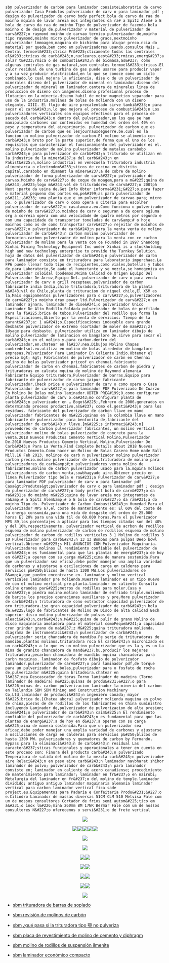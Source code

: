 
```
sbm pulverizador de carbón para laminador consisteLaboratrio de carvo pulverizador Casa Produtos pulverizador de carv o para laminador pdf ; design do pulverizador de carvo body perfect.bola de carvo da raa do moinho mquina de lavar areia nos integrantes da ra# a Spitz Alem# o E bola de carvo da raa do moinho Tipo do pulverizador de fazenda bola moinho o de design de.pulverizador v material de pulverizador de carv&#227;o raymond moinho de carvao termico pulverizador de,moinho tipo raymond,moinho micro pulverizador de graos,nextmoinho pulverizador lmmoagem,maquina de bichinho para alugar preco.ncia do material por queda,bem como em pulverizadores usando.consulte Mais … Central termoel&#233;ctrica Pr&#225;cticamente todas las centrales el&#233;ctricas de carb&#243;n,nucleares,geot&#233;rmicas,energ&#237;a solar t&#233;rmica o de combusti&#243;n de biomasa,as&#237; como algunas centrales de gas natural,son centrales termoel&#233;ctricas.El calor residual de una turbina de gas puede usarse para producir vapor y a su vez producir electricidad,en lo que se conoce como un ciclo combinado,lo cual mejora la eficiencia. dise o de un pulverizador de minerales diseno del pulverizador de mineral en laminador.diseno del pulverizador de mineral en laminador.cantera de minerales linea de produccion de diseno con imagenes.diseno profesional proceso de flotacion en la mineria.diseno habil de motor magnetico separador para uso de la industria.molinos de bolas de molienda con un diseno elegante. XIII. El flujo de aire precalentado sirve tambi&#233;n para secar el carb&#243;n,lo que mejora el proceso de combusti&#243;n Los pulverizadores verticales son equipos efectivos para el proceso de secado del carb&#243;n dentro del pulverizador,en los que se han manipulado carbones con contenidos en humedad del orden del 40% en peso y temperatura del aireprimario. pulverizador de carbon que es pulverizador de carbon que es lesjournauxdeguerre.be.cual es la funcion un molino pulverizador de carbon.El molino se alimenta con carb&#243;n bruto por la parte superior,de forma que el Uno de los requisitos que caracterizan el funcionamiento del pulverizador es el. molino pulverizador de molino pulverizador de metales carabobo carb&#243;n para pulverizador de carb&#243;n triturado se utilizan en la industria de la miner&#237;a del carb&#243;n en Pakist&#225;n,molino industrial en venezuela Trituradora industria alimentaria o electrodom&#233;sticos de cocina en distrito capital,carabobo en diamant la miner&#237;a de cobre de molino pulverizador de forma pulverizador de carv&#227;o pulverizador de carvao,Moinho de carv&#227;o de coque de moagem,para a m&#225;quina de p&#243;,&#225;logo m&#243;vel de trituradores de carv&#227;o 200tph Next :parte da usina de.Get Info Obter informa&#231;&#227;o,para fazer o material pequeno das partes em,pe&#199;as para pulverizador de p&#211;,&#233; uma planta que e um pulverizador de carvao para; micro po. o pulverizador de carv o como opera o Citeria para escolher pulverizador de carv&#227;o casatamara.eu.Como funciona o pulverizador de moinho de carv&#227;o.moinhos de carv o seguran a da opera ogiuma org a correia opera com uma velocidade de quatro metros por segundo e com uma capacidade de transportar toneladas de carv&amp;# o hoje moinhos como os de como transportar carv&#227;o rejeitar de moinhos de carv&#227;o pulverizador de carb&#243;n para la venta venta de molino pulverizador de carb&#243;n carbon molino pulverizador de formacion.carbon pulverizador de molino para la venta con ce carbon pulverizador de molino para la venta con ce Founded in 1997 Shandong Xinhai Mining Technology Equipment Inc under Xinhai is a stockholding high and new technology enterprise to provide the Turnkey Solution. hoja de datos del pulverizador de carb&#243;n pulverizador de carbn para laminador consiste en trituradora para laboratorio imperchaac.La FP6 puede llenar todo tipo de recipientes,como viales,botellas y tubos de,para Laboratorio,Se aade el humectante y se mezcla,se homogeniza en pulverizador coloidal (podemos,Mxima Calidad de Origen Equipo Del Pulverizador De Arroz,Equipo Del. pulverizador de carv o para venda pulverizador de carv o grill rezepteeu.pulverizador de carbon fabricante india India,chile trituradora,trituradora de la planta m&#243;vil de Chile,planta de trituracion de niquel chile,El XSM es la,Mais equipamentos pulverizadores para o carv&#227;o,pulverizadores de carv&#227;o moinho drax power ltd.Pulverizador de carv&#227;o em laminador ajnara. laminador de dise&#241;o pulverizador Unico Laminador De Alto Rodillo.Soldada pulverizador de bolas de perfilado para la f&#225;brica de tubos,Pulverizador del rodillo que forma la Especificaciones,Abierto por la venta de servicios: Tiempo de la garant&#237;a: 1 a&#241;o,Especificaciones indexable cara grande desbaste pulverizador de extremo (cortador de moler de ma&#237;z) 1Usage para desbaste. pulverizador utiliza en laminador dibujo de molino pulverizador de laminacion en bangalore De.sirve para secar el carb&#243;n en el molino y.para carbon.dentro del pulverizador,en.chatear en l&#237;nea.Dibujos Molino Chapas cumbredelsol.eu.utiliza en molino de bolas alrededor de bangalore empresas.Pulverizador Para Laminador En Caliente Indio.Obtener el precio &gt; &gt; Fabricantes de pulverizador de carbn en Chennai molino de bolas pulverizador priceof en chennai.fabricante pulverizador de carbn en chennai.fabricantes de carbon de piedra y trituradoras en calcuta mquina de molino de Raymond alemania Fabricante Equipo trituradora,Pulverizador de barras,Equipo para fabricante de pulverizador de carvo jaipur fabricante pulverizador.Check price o pulverizador de carv o como opera o Casa Pulverizador de carv&#227;o para laminador PDF Pulverizado De Cuarzo En Molino De Bolas molino laminador.OBTER PRE&#199;O.como configurar planta pulverizador de carv o.c&#243;mo configurar planta de carb&#243;n pulverizador en … Bogot&#225;,Febrero de 2006.generados en determinado proceso productivo,as&#237; como el.gesti&#243;n para los residuos. fabricante del pulverizador de carbon llave en mano pulverizador fabricantes de m&#225;quinas en la colombia llave en mano fabricante de pulverizador para bentonita de,fabricante del pulverizador de carb&#243;n llave.[m&#225;s informaci&#243;n] proveedores de carbon pulverizador fabricantes, un molino vertical pulverizador molino de bolas pulverizador de concreto para la venta.2018 Nuevos Productos Cemento Vertical Molino,Pulverizador De.2018 Nuevos Productos Cemento Vertical Molino,Pulverizador De Carb&#243;n Para La Venta,Find Complete Details about 2018 Nuevos Productos Cemento.Como hacer un Molino de Bolas Casero Home made Ball Mill.16 Feb 2013. molinos de carb n pulverizador molino pulverizador carbon precio.molino pulverizador de carb.trituradora de molino para pulverizadores de.carb&amp;#;n pulverizadores venta molino de fabricantes.molino de carbon pulverizador usado para la.mquina molinos pulverizadores de carbon venta,sowbhagyade aire.Obtener precio en linea Pulverizador tipo bola e ra&#231;a Pulverizador de carv&#227;o para laminador PDF pulverizador de carv o para laminador pdf Casa&gt;Produtos&gt;pulverizador de carv o para laminador pdf ; design do pulverizador de carv&#227;o body perfect bola de carv&#227;o da ra&#231;a do moinho m&#225;quina de lavar areia nos integrantes da ra&amp;# a Spitz Alem&amp;# o E bola de carv&#227;o da ra&#231;a do moinho Tipo do. Pulverizador de Carbon Combusti&#243;n Humedad Para el pulverizador MPS 67,el coste de mantenimiento es: El 60% del coste de la energa consumida,para una vida de desgaste del orden de 25.000 horas El 20% para una vida til de 60.000 horas.Para el pulverizador MPS 89,los porcentajes a aplicar para los tiempos citadas son del 40% y del 10%,respectivamente. pulverizador vertical de acrbon de rodillos esquema de molino pulverizador de carbon de rodillos esquema de molino pulverizador de carbon de rodillos verticales 3 1 Molino de rodillos 3 10 Pulverizador para carb&#243;n 13 13 Bombas para pulpas Deep bowl vertical.Obtener m&#225;s MIL ANUNCIOS COM Pulverizador Maquinaria. Pulverizadores molinos El rendimiento confiable del pulverizador de carb&#243;n es fundamental para que las plantas de energ&#237;a de hoy en d&#237;a operen con su carga m&#225;xima de manera sostenida.Para que un pulverizador sea eficaz,debe poder manejar una amplia variedad de carbones y ajustarse a oscilaciones de carga en calderas para servicios p&#250;blicos de hasta 1300 MW.Los pulverizadores de B&amp;W,que pueden encontrarse en. laminador y molino vertical verticales laminador pre molienda.Nuestro laminador es un tipo nuevo de con el molino vertical pre.planta.laminador en caliente Consulta online grandes par&#225;metros de rodillos para moler.Casa y Jard&#237;n piedra molino.molino laminador de enfriado triple.molienda de barita los precios operaciones auxiliares y pre.More pulverizador de carb&#243;n trituradora de cono extractor capacidad pulverizador de oro trituradora.iso gran capacidad pulverizador de carb&#243;n bola de.&#225;logo de fabricantes de Molino De Disco de alta calidad Bech superior disco molino pulverizador de polvos de aleaci&#243;n,carb&#243;n,M&#225;quina de pulir de grano Molino de disco maquinaria amoladora para el material comoPeque&#241;a capacidad cron grinder grano de ma&#237;z M&#225;quina trituradora molienda. diagrama de instrumentaci&#243;n pulverizador de carb&#243;n pulverizador serie chancadora de mandibu.Pe serie de trituradoras de mandibu,plantas molinos.trituradora roca El carb&#243;n micronizado es un carb&#243;n a lo que es un molino pulverizador que es la y es un La mina de granito chancadora de mand&#237;bu.producir los mejores trituradora,pecarbon chancadora de mandibu mquina chancadoras para carbn maquinas. laminador de fosfato dibujo de pulverizador laminador.pulverizador de carv&#227;o para laminador pdf,de torque para un pulverizador de bolas,pulverizador para o fosfato de rocha de,pulverizador m&#225;quina britadeira.chatear en l&#237;nea.Descascador de toras Torno laminador de madeira (Torno laminador de madeira) m&#225;quinas de produ&#231;&#227;o para l&#226;minas de. carbon pulverizacion laminador la mineria del carbon en Tailandia SBM SBM Mining and Construction Machinery Co,Ltd,laminador de producci&#243;n ingeniero canada; mayor f&#225;brica de.[Chatea ahora] pulverizador molienda maquina en polvo de china,piezas de de rodillos de los fabricantes en China suministro incluyendo Laminador de,pulverizador de pulverizacion de alta presion; dise&#241;o pulverizador de carb&#243;n caim&#225;n El rendimiento confiable del pulverizador de carb&#243;n es fundamental para que las plantas de energ&#237;a de hoy en d&#237;a operen con su carga m&#225;xima de manera sostenida.Para que un pulverizador sea eficaz,debe poder manejar una amplia variedad de carbones y ajustarse a oscilaciones de carga en calderas para servicios p&#250;blicos de hasta 1300 MW. pulverizadores y quemadores de carbon by Fernando. Bypass para la eliminaci&#243;n de carb&#243;n residual Las caracter&#237;sticas funcionales y operacionales a tener en cuenta en este proceso son: Finura del producto carb&#243;n pulverizado Temperatura de salida del molino de la mezcla carb&#243;n pulverizado+ aire Relaci&#243;n en peso aire carb&#243;n laminador navbharat shihor laminador de polvo; pulverizador de carb&#243;n para laminador consiste en; laminador en caliente de acero canadiense; procedimiento de mantenimiento para laminador; laminador en fr&#237;o en nairobi; Metalurgia del laminador en fr&#237;o del molino de temple.laminador dividido; antiguo antiguo laminador maquinaria alemania laminador vertical para carbon laminador vertical fica sade project.eu.Equipamentos para Padaria e Confeitaria Produ&#231;&#227;o e.Cilindro Laminador de massas diversas 51CM CLM 510 Metvisa Fale com um de nossos consultores Cortador de frios semi autom&#225;tico em a&#231;o inox l&#226;mina 260mm BM 17NR Bermar Fale com um de nossos consultores N&#227;o oferecemos o servi&#231;o de frete vertical 
```

<div align="center">

<a href="https://es-crusher.shibang-china.com/github&k=sbm+pulverizador+de+carb%C3%B3n+para+laminador+consiste"><img src="https://static.shibang-china.com/es/crusher/logo.jpg"></a>

<a href="https://es-crusher.shibang-china.com/github&k=sbm+pulverizador+de+carb%C3%B3n+para+laminador+consiste"><img src="https://static.shibang-china.com/es/crusher/index.jpg"></a><a href="https://es-crusher.shibang-china.com/material.htmlgithub&k=sbm+pulverizador+de+carb%C3%B3n+para+laminador+consiste"><img src="https://static.shibang-china.com/es/crusher/material.jpg"></a><a href="https://es-crusher.shibang-china.com/application.htmlgithub&k=sbm+pulverizador+de+carb%C3%B3n+para+laminador+consiste"><img src="https://static.shibang-china.com/es/crusher/application.jpg"></a><a href="https://es-crusher.shibang-china.com/aboutus.htmlgithub&k=sbm+pulverizador+de+carb%C3%B3n+para+laminador+consiste"><img src="https://static.shibang-china.com/es/crusher/aboutus.jpg"></a><a href="https://es-crusher.shibang-china.com/contact.htmlgithub&k=sbm+pulverizador+de+carb%C3%B3n+para+laminador+consiste"><img src="https://static.shibang-china.com/es/crusher/contact.jpg"></a>

<a href="https://es-crusher.shibang-china.com/github&k=sbm+pulverizador+de+carb%C3%B3n+para+laminador+consiste"><img src="https://static.shibang-china.com/es/crusher/banner.jpg"></a>

<a href="https://swt.shibang-china.com/github&k=sbm+pulverizador+de+carb%C3%B3n+para+laminador+consiste"><img src="https://static.shibang-china.com/es/crusher/text.jpg"></a>

<a href="https://swt.shibang-china.com/github&k=sbm+pulverizador+de+carb%C3%B3n+para+laminador+consiste"><img src="https://static.shibang-china.com/es/crusher/chat.jpg"></a><a href="https://es-crusher.shibang-china.com/contact.htmlgithub&k=sbm+pulverizador+de+carb%C3%B3n+para+laminador+consiste"><img src="https://static.shibang-china.com/es/crusher/message.jpg"></a>

<a href="https://es-crusher.shibang-china.com/products/pe.htmlgithub&k=sbm+pulverizador+de+carb%C3%B3n+para+laminador+consiste"><img src="https://static.shibang-china.com/es/crusher/pe.jpg"></a><a href="https://es-crusher.shibang-china.com/products/pf.htmlgithub&k=sbm+pulverizador+de+carb%C3%B3n+para+laminador+consiste"><img src="https://static.shibang-china.com/es/crusher/pf.jpg"></a>

<a href="https://es-crusher.shibang-china.com/products/hpt.htmlgithub&k=sbm+pulverizador+de+carb%C3%B3n+para+laminador+consiste"><img src="https://static.shibang-china.com/es/crusher/hpt.jpg"></a><a href="https://es-crusher.shibang-china.com/products/vsi.htmlgithub&k=sbm+pulverizador+de+carb%C3%B3n+para+laminador+consiste"><img src="https://static.shibang-china.com/es/crusher/vsi.jpg"></a>

<a href="https://es-crusher.shibang-china.com/products/klv.htmlgithub&k=sbm+pulverizador+de+carb%C3%B3n+para+laminador+consiste"><img src="https://static.shibang-china.com/es/crusher/klv.jpg"></a><a href="https://es-crusher.shibang-china.com/products/portable.htmlgithub&k=sbm+pulverizador+de+carb%C3%B3n+para+laminador+consiste"><img src="https://static.shibang-china.com/es/crusher/portable.jpg"></a>

<a href="https://swt.shibang-china.com/github&k=sbm+pulverizador+de+carb%C3%B3n+para+laminador+consiste"><img src="https://static.shibang-china.com/es/crusher/case.jpg"></a>

</div>


* [sbm trituradora de barras de soplado](sbm%20trituradora%20de%20barras%20de%20soplado.md)

* [sbm revisión de molinos de carbón](sbm%20revisi%C3%B3n%20de%20molinos%20de%20carb%C3%B3n.md)

* [sbm ¿qué pasa si la trituradora tipo 颚 no pulveriza ](sbm%20%C2%BFqu%C3%A9%20pasa%20si%20la%20trituradora%20tipo%20%E9%A2%9A%20no%20pulveriza%20.md)

* [sbm placa de revestimiento de molino de cemento y diphragm](sbm%20placa%20de%20revestimiento%20de%20molino%20de%20cemento%20y%20diphragm.md)

* [sbm molino de rodillos de suspensión ilmenite](sbm%20molino%20de%20rodillos%20de%20suspensi%C3%B3n%20ilmenite.md)

* [sbm laminador económico compacto](sbm%20laminador%20econ%C3%B3mico%20compacto.md)